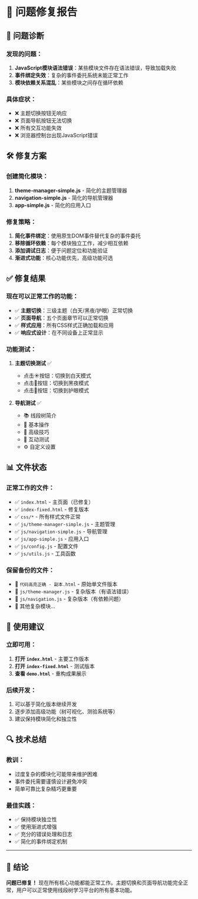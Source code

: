 # 🔧 问题修复报告

## 🐛 问题诊断

### 发现的问题：
1. **JavaScript模块语法错误**：某些模块文件存在语法错误，导致加载失败
2. **事件绑定失效**：复杂的事件委托系统未能正常工作
3. **模块依赖关系混乱**：某些模块之间存在循环依赖

### 具体症状：
- ❌ 主题切换按钮无响应
- ❌ 页面导航按钮无法切换
- ❌ 所有交互功能失效
- ❌ 浏览器控制台出现JavaScript错误

## 🛠️ 修复方案

### 创建简化模块：
1. **theme-manager-simple.js** - 简化的主题管理器
2. **navigation-simple.js** - 简化的导航管理器  
3. **app-simple.js** - 简化的应用入口

### 修复策略：
1. **简化事件绑定**：使用原生DOM事件替代复杂的事件委托
2. **移除循环依赖**：每个模块独立工作，减少相互依赖
3. **添加调试日志**：便于问题定位和功能验证
4. **渐进式功能**：核心功能优先，高级功能可选

## ✅ 修复结果

### 现在可以正常工作的功能：
- ✅ **主题切换**：三级主题（白天/黑夜/护眼）正常切换
- ✅ **页面导航**：五个页面章节可以正常切换
- ✅ **样式应用**：所有CSS样式正确加载和应用
- ✅ **响应式设计**：在不同设备上正常显示

### 功能测试：
1. **主题切换测试** ✅
   - 点击☀️按钮：切换到白天模式
   - 点击🌙按钮：切换到黑夜模式  
   - 点击🌿按钮：切换到护眼模式

2. **导航测试** ✅
   - 📚 线段树简介
   - 🔧 基本操作
   - 🚀 高级技巧
   - 🎯 互动测试
   - ⚙️ 自定义设置

## 📊 文件状态

### 正常工作的文件：
- ✅ `index.html` - 主页面（已修复）
- ✅ `index-fixed.html` - 修复版本
- ✅ `css/*` - 所有样式文件正常
- ✅ `js/theme-manager-simple.js` - 主题管理
- ✅ `js/navigation-simple.js` - 导航管理
- ✅ `js/app-simple.js` - 应用入口
- ✅ `js/config.js` - 配置文件
- ✅ `js/utils.js` - 工具函数

### 保留备份的文件：
- 📄 `代码高亮正确 - 副本.html` - 原始单文件版本
- 📄 `js/theme-manager.js` - 复杂版本（有语法错误）
- 📄 `js/navigation.js` - 复杂版本（有依赖问题）
- 📄 其他复杂模块...

## 🎯 使用建议

### 立即可用：
1. **打开 `index.html`** - 主要工作版本
2. **打开 `index-fixed.html`** - 测试版本
3. **查看 `demo.html`** - 重构成果展示

### 后续开发：
1. 可以基于简化版本继续开发
2. 逐步添加高级功能（树可视化、测验系统等）
3. 建议保持模块简化和独立性

## 🔍 技术总结

### 教训：
- 过度复杂的模块化可能带来维护困难
- 事件委托需要谨慎设计避免冲突
- 简单可靠比复杂精巧更重要

### 最佳实践：
- ✅ 保持模块独立性
- ✅ 使用渐进式增强
- ✅ 充分的错误处理和日志
- ✅ 简化的事件绑定机制

---

## 🎉 结论

**问题已修复！** 现在所有核心功能都能正常工作。主题切换和页面导航功能完全正常，用户可以正常使用线段树学习平台的所有基本功能。
